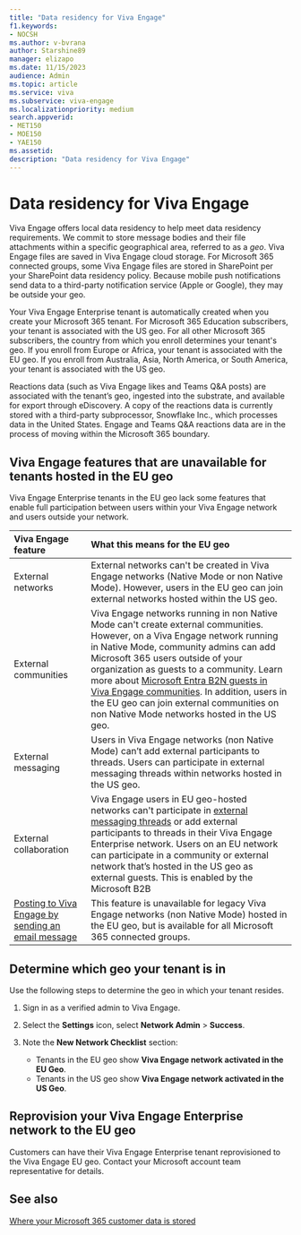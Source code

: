 ```yaml
---
title: "Data residency for Viva Engage"
f1.keywords:
- NOCSH
ms.author: v-bvrana
author: Starshine89
manager: elizapo
ms.date: 11/15/2023
audience: Admin
ms.topic: article
ms.service: viva
ms.subservice: viva-engage
ms.localizationpriority: medium
search.appverid:
- MET150
- MOE150
- YAE150
ms.assetid: 
description: "Data residency for Viva Engage"
---
```


# Data residency for Viva Engage

Viva Engage offers local data residency to help meet data residency requirements. We commit to store message bodies and their file attachments within a specific geographical area, referred to as a *geo*. Viva Engage files are saved in Viva Engage cloud storage. For Microsoft 365 connected groups, some Viva Engage files are stored in SharePoint per your SharePoint data residency policy. Because mobile push notifications send data to a third-party notification service (Apple or Google), they may be outside your geo.

Your Viva Engage Enterprise tenant is automatically created when you create your Microsoft 365 tenant. For Microsoft 365 Education subscribers, your tenant is associated with the US geo. For all other Microsoft 365 subscribers, the country from which you enroll determines your tenant's geo. If you enroll from Europe or Africa, your tenant is associated with the EU geo. If you enroll from Australia, Asia, North America, or South America, your tenant is associated with the US geo.

Reactions data (such as Viva Engage likes and Teams Q&A posts) are associated with the tenant’s geo, ingested into the substrate, and available for export through eDiscovery. A copy of the reactions data is currently stored with a third-party subprocessor, Snowflake Inc., which processes data in the United States. Engage and Teams Q&A reactions data are in the process of moving within the Microsoft 365 boundary.

## Viva Engage features that are unavailable for tenants hosted in the EU geo

Viva Engage Enterprise tenants in the EU geo lack some features that enable full participation between users within your Viva Engage network and users outside your network.

| Viva Engage feature | What this means for the EU geo  |
|:-------|:-------|
| External networks|External networks can't be created in Viva Engage networks (Native Mode or non Native Mode). However, users in the EU geo can join external networks hosted within the US geo.|
|External communities|Viva Engage networks running in non Native Mode can't create external communities. However, on a Viva Engage network running in Native Mode, community admins can add Microsoft 365 users outside of your organization as guests to a community. Learn more about [Microsoft Entra B2N guests in Viva Engage communities](../get-started-with-viva-engage/azure-ad-b2b-guests-viva-engage.md). In addition, users in the EU geo can join external communities on non Native Mode networks hosted in the US geo.|
|External messaging|Users in Viva Engage networks (non Native Mode) can’t add external participants to threads. Users can participate in external messaging threads within networks hosted in the US geo.|
|External collaboration|Viva Engage users in EU geo-hosted networks can't participate in [external messaging threads](../work-with-external-users/external-messaging-faq.md) or add external participants to threads in their Viva Engage Enterprise network. Users on an EU network can participate in a community or external network that’s hosted in the US geo as external guests. This is enabled by the Microsoft B2B   |
|[Posting to Viva Engage by sending an email message](https://support.office.com/article/058d1bc1-3492-47c5-bde2-29ea294acdb6)|This feature is unavailable for legacy Viva Engage networks (non Native Mode) hosted in the EU geo, but is available for all Microsoft 365 connected groups.|

<a name="geodata"></a>

## Determine which geo your tenant is in

Use the following steps to determine the geo in which your tenant resides.

1. Sign in as a verified admin to Viva Engage.

2. Select the **Settings** icon, select **Network Admin** > **Success**.

3. Note the **New Network Checklist** section: 

    - Tenants in the EU geo show **Viva Engage network activated in the EU Geo**.
    - Tenants in the US geo show **Viva Engage network activated in the US Geo**.

## Reprovision your Viva Engage Enterprise network to the EU geo

Customers can have their Viva Engage Enterprise tenant reprovisioned to the Viva Engage EU geo. Contact your Microsoft account team representative for details.

## See also

[Where your Microsoft 365 customer data is stored](/microsoft-365/enterprise/o365-data-locations)
